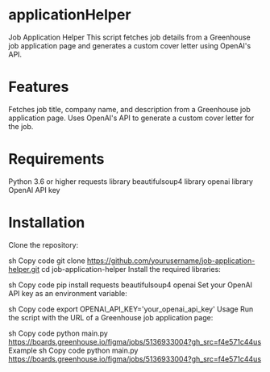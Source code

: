 # applicationHelper

Job Application Helper
This script fetches job details from a Greenhouse job application page and generates a custom cover letter using OpenAI's API.

# Features
Fetches job title, company name, and description from a Greenhouse job application page.
Uses OpenAI's API to generate a custom cover letter for the job.

# Requirements
Python 3.6 or higher
requests library
beautifulsoup4 library
openai library
OpenAI API key

# Installation
Clone the repository:

sh
Copy code
git clone https://github.com/yourusername/job-application-helper.git
cd job-application-helper
Install the required libraries:

sh
Copy code
pip install requests beautifulsoup4 openai
Set your OpenAI API key as an environment variable:

sh
Copy code
export OPENAI_API_KEY='your_openai_api_key'
Usage
Run the script with the URL of a Greenhouse job application page:

sh
Copy code
python main.py https://boards.greenhouse.io/figma/jobs/5136933004?gh_src=f4e571c44us
Example
sh
Copy code
python main.py https://boards.greenhouse.io/figma/jobs/5136933004?gh_src=f4e571c44us